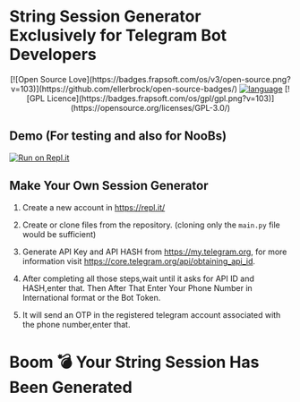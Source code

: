 # String Session Generator Exclusively for Telegram Bot Developers

<p align="center">
[![Open Source Love](https://badges.frapsoft.com/os/v3/open-source.png?v=103)](https://github.com/ellerbrock/open-source-badges/)
<a href="https://www.python.org/"><img alt="language" src="https://img.shields.io/badge/Made%20with-Python-1f425f.svg"/></a>
[![GPL Licence](https://badges.frapsoft.com/os/gpl/gpl.png?v=103)](https://opensource.org/licenses/GPL-3.0/)
</p>

## Demo (For testing and also for NooBs)
[![Run on Repl.it](https://repl.it/badge/github/death-angel-141/String-Session-Generator)](https://HastyCornsilkRecovery.loda6969.repl.run)

## Make Your Own Session Generator

1) Create a new account in https://repl.it/

2) Create or clone files from the repository. (cloning only the ```main.py``` file would be sufficient)

3) Generate API Key and API HASH from  https://my.telegram.org, for more information visit https://core.telegram.org/api/obtaining_api_id.

4) After completing all those steps,wait until it asks for API ID and HASH,enter that. Then After That Enter Your Phone Number in International format or the Bot Token.

5) It will send an OTP in the registered telegram account associated with the phone number,enter that.


# Boom 💣 Your String Session Has Been Generated
